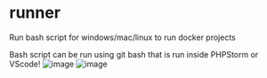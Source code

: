 # runner
Run bash script for windows/mac/linux to run docker projects 

Bash script can be run using git bash that is run inside PHPStorm or VScode!
![image](https://user-images.githubusercontent.com/4072844/170990680-cd6097b5-5cc9-48ce-9f6c-f144ff1ce66d.png)
![image](https://user-images.githubusercontent.com/4072844/170990265-9e928b4e-29af-4f04-96a0-021a1f2494af.png)

